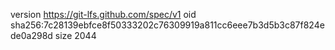 version https://git-lfs.github.com/spec/v1
oid sha256:7c28139ebfce8f50333202c76309919a811cc6eee7b3d5b3c87f824ede0a298d
size 2044
